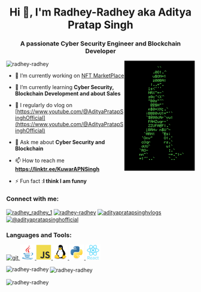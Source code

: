 <h1 align="center">Hi 👋, I'm Radhey-Radhey aka Aditya Pratap Singh</h1>
<h3 align="center">A passionate Cyber Security Engineer and Blockchain Developer</h3>

<img align="right" alt="Hacking" src="https://github.com/Radhey-Radhey/Radhey-Radhey/blob/main/758X.gif">
<p align="left"> <img src="https://komarev.com/ghpvc/?username=radhey-radhey&label=Profile%20views&color=0e75b6&style=flat" alt="radhey-radhey" /> </p>



- 🔭 I’m currently working on [NFT MarketPlace](https://github.com/Radhey-Radhey/NFTMarketplace)

- 🌱 I’m currently learning **Cyber Security, Blockchain Development and about Sales**

- 📝 I regularly do vlog on [https://www.youtube.com/@AdityaPratapSinghOfficial](https://www.youtube.com/@AdityaPratapSinghOfficial)

- 💬 Ask me about **Cyber Security and Blockchain**

- 📫 How to reach me **https://linktr.ee/KuwarAPNSingh**

- ⚡ Fun fact :**I think I am funny**

<h3 align="left">Connect with me:</h3>
<p align="left">
<a href="https://twitter.com/radhey_radhey_1" target="blank"><img align="center" src="https://raw.githubusercontent.com/rahuldkjain/github-profile-readme-generator/master/src/images/icons/Social/twitter.svg" alt="radhey_radhey_1" height="30" width="40" /></a>
<a href="https://linkedin.com/in/radhey-radhey" target="blank"><img align="center" src="https://raw.githubusercontent.com/rahuldkjain/github-profile-readme-generator/master/src/images/icons/Social/linked-in-alt.svg" alt="radhey-radhey" height="30" width="40" /></a>
<a href="https://instagram.com/adityapratapsinghvlogs" target="blank"><img align="center" src="https://raw.githubusercontent.com/rahuldkjain/github-profile-readme-generator/master/src/images/icons/Social/instagram.svg" alt="adityapratapsinghvlogs" height="30" width="40" /></a>
<a href="https://www.youtube.com/c/@adityapratapsinghofficial" target="blank"><img align="center" src="https://raw.githubusercontent.com/rahuldkjain/github-profile-readme-generator/master/src/images/icons/Social/youtube.svg" alt="@adityapratapsinghofficial" height="30" width="40" /></a>
</p>

<h3 align="left">Languages and Tools:</h3>
<p align="left"> <a href="https://git-scm.com/" target="_blank" rel="noreferrer"> <img src="https://www.vectorlogo.zone/logos/git-scm/git-scm-icon.svg" alt="git" width="40" height="40"/> </a> <a href="https://www.java.com" target="_blank" rel="noreferrer"> <img src="https://raw.githubusercontent.com/devicons/devicon/master/icons/java/java-original.svg" alt="java" width="40" height="40"/> </a> <a href="https://developer.mozilla.org/en-US/docs/Web/JavaScript" target="_blank" rel="noreferrer"> <img src="https://raw.githubusercontent.com/devicons/devicon/master/icons/javascript/javascript-original.svg" alt="javascript" width="40" height="40"/> </a> <a href="https://www.linux.org/" target="_blank" rel="noreferrer"> <img src="https://raw.githubusercontent.com/devicons/devicon/master/icons/linux/linux-original.svg" alt="linux" width="40" height="40"/> </a> <a href="https://www.python.org" target="_blank" rel="noreferrer"> <img src="https://raw.githubusercontent.com/devicons/devicon/master/icons/python/python-original.svg" alt="python" width="40" height="40"/> </a> <a href="https://reactjs.org/" target="_blank" rel="noreferrer"> <img src="https://raw.githubusercontent.com/devicons/devicon/master/icons/react/react-original-wordmark.svg" alt="react" width="40" height="40"/> </a> </p>

<p><img align="left" src="https://github-readme-stats.vercel.app/api/top-langs?username=radhey-radhey&show_icons=true&locale=en&layout=compact" alt="radhey-radhey" /></p>

<p>&nbsp;<img align="center" src="https://github-readme-stats.vercel.app/api?username=radhey-radhey&show_icons=true&locale=en" alt="radhey-radhey" /></p>

<p><img align="center" src="https://github-readme-streak-stats.herokuapp.com/?user=radhey-radhey&" alt="radhey-radhey" /></p>
